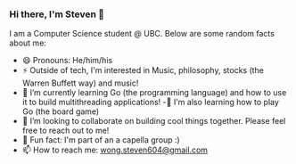 ### Hi there, I'm Steven 🐧

I am a Computer Science student  @ UBC. Below are some random facts about me:

- 😄 Pronouns: He/him/his
- ⚡ Outside of tech, I'm interested in Music, philosophy, stocks (the Warren Buffett way) and music!
- 🌱 I’m currently learning Go (the programming language) and how to use it to build multithreading applications!
-:game_die: I'm also learning how to play Go (the board game) 
- 👯 I’m looking to collaborate on building cool things together. Please feel free to reach out to me!
- 🎵 Fun fact: I'm part of an a capella group :)
- 📫 How to reach me: wong.steven604@gmail.com 
